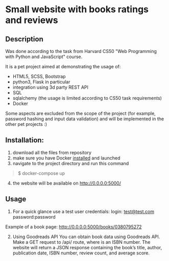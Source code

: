 # Small website with books ratings and reviews

## Description

Was done according to the task from Harvard CS50 "Web Programming with Python and JavaScript" course.

It is a pet project aimed at demonstrating the usage of:
- HTML5, SCSS, Bootstrap
- python3, Flask in particular
- integration using 3d party REST API
- SQL
- sqlalchemy (the usage is limited according to CS50 task requirements)
- Docker

Some aspects are excluded from the scope of the project (for example, password hashing and input data validation) and will be implemented in the other pet projects :)

## Installation:

1. download all the files from repository
2. make sure you have Docker [installed](https://docs.docker.com/get-docker/) and launched
3. navigate to the project directory and run this command
> $ docker-compose up

4. the website will be available on http://0.0.0.0:5000/

## Usage

1. For a quick glance use a test user credentials:
login: test@test.com
password:password

Example of a book page:
http://0.0.0.0:5000/books/0380795272

2. Using Goodreads API
You can obtain book data using Goodreads API.
Make a GET request to /api/<isbn> route, where <isbn> is an ISBN number. The website will return a JSON response containing the book’s title, author, publication date, ISBN number, review count, and average score.
